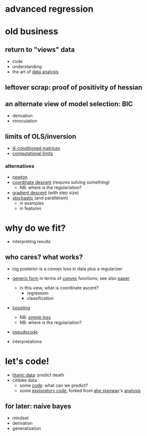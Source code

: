 advanced regression
===

# old business

## return to "views" data

- code
- understanding
- the art of [data analysis](http://projecteuclid.org/euclid.aoms/1177704711)


## leftover scrap: proof of positivity of hessian

## an alternate view of model selection: BIC

- derivation
- innoculation

## limits of OLS/inversion

- [ill-conditioned matrices](http://en.wikipedia.org/wiki/Condition_number#Matrices)
- [computational limits](http://en.wikipedia.org/wiki/Computational_complexity_of_mathematical_operations#Matrix_algebra)

### alternatives

- [newton](http://en.wikipedia.org/wiki/Newton%27s_method_in_optimization)
- [coordinate descent](http://en.wikipedia.org/wiki/Coordinate_descent) (requres solving something)
   + NB: where is the regulariation?
- [gradient descent](http://en.wikipedia.org/wiki/Gradient_descent) (with step size)
- [stochastic](http://en.wikipedia.org/wiki/Stochastic_gradient_descent) (and parallelism)
  + in examples
  + in features

# why do we fit?

- interpreting results

## who cares? what works?

- log posterior is a convex loss in data plus a regularizer
- [generic form](http://web.cse.ohio-state.edu/mlss09/mlss09_talks/5.june-FRI/jordan.pdf) in terms of [convex](http://en.wikipedia.org/wiki/Convex_function#Definition) functions; see also [paper](http://arxiv.org/pdf/math/0510521.pdf)
  + in this view, what is coordinate ascent?
    - regression
    - classification

- [boosting](http://en.wikipedia.org/wiki/Boosting_(machine_learning))
   + NB: [simple loss](http://en.wikipedia.org/wiki/AdaBoost)
   + NB: where is the regulariation?
- [pseudocode](http://en.wikipedia.org/wiki/AdaBoost#Example_Algorithm_.28Discrete_AdaBoost.29)
- interpretations

# let's code!

- [titanic data](https://github.com/jhofman/msd2015/blob/master/lectures/lecture_5/ensemble-models.r): predict death
- citibike data
  + some [code](https://github.com/jhofman/msd2015/blob/master/lectures/lecture_5/citi.R): what can we predict?
  + some [exploratory code](https://github.com/chrishwiggins/citibike_analysis/blob/a5134edbde5e577874cc3204c6f3a62ccbbd2218/explore.R), forked from [abe stanway](https://twitter.com/abestanway)'s [analysis](http://abe.is/analyzing-citibike-usage/)

## for later: naive bayes

- mindset
- derivation
- generalization
